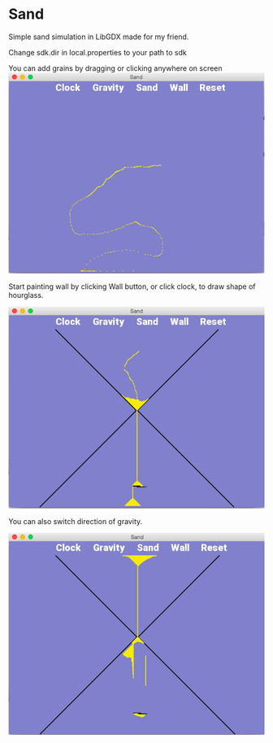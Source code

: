 # Sand
Simple sand simulation in LibGDX made for my friend.

Change sdk.dir in local.properties to your path to sdk

You can add grains by dragging or clicking anywhere on screen
![alt tag](https://raw.githubusercontent.com/erikhric/sand/master/images/screen1.png)

Start painting wall by clicking Wall button, or click clock, to draw shape of hourglass.

![alt tag](https://raw.githubusercontent.com/erikhric/sand/master/images/screen2.png)

You can also switch direction of gravity.

![alt tag](https://raw.githubusercontent.com/erikhric/sand/master/images/screen3.png)
